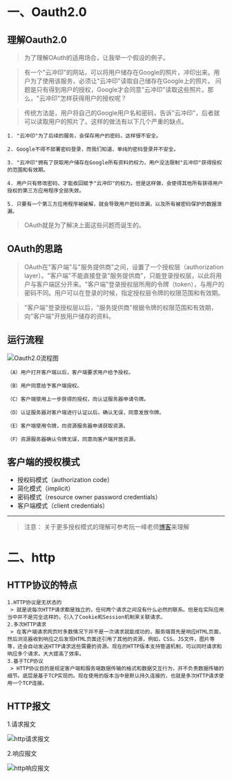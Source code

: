 # 一、Oauth2.0
## 理解Oauth2.0

> 为了理解OAuth的适用场合，让我举一个假设的例子。

> 有一个"云冲印"的网站，可以将用户储存在Google的照片，冲印出来。用户为了使用该服务，必须让"云冲印"读取自己储存在Google上的照片。
> 问题是只有得到用户的授权，Google才会同意"云冲印"读取这些照片。那么，"云冲印"怎样获得用户的授权呢？

> 传统方法是，用户将自己的Google用户名和密码，告诉"云冲印"，后者就可以读取用户的照片了。这样的做法有以下几个严重的缺点。

    1. "云冲印"为了后续的服务，会保存用户的密码，这样很不安全。

    2. Google不得不部署密码登录，而我们知道，单纯的密码登录并不安全。

    3. "云冲印"拥有了获取用户储存在Google所有资料的权力，用户没法限制"云冲印"获得授权的范围和有效期。

    4. 用户只有修改密码，才能收回赋予"云冲印"的权力。但是这样做，会使得其他所有获得用户授权的第三方应用程序全部失效。

    5. 只要有一个第三方应用程序被破解，就会导致用户密码泄漏，以及所有被密码保护的数据泄漏。
> OAuth就是为了解决上面这些问题而诞生的。

## OAuth的思路
> OAuth在"客户端"与"服务提供商"之间，设置了一个授权层（authorization layer）。"客户端"不能直接登录"服务提供商"，只能登录授权层，以此将用户与客户端区分开来。"客户端"登录授权层所用的令牌（token），与用户的密码不同。用户可以在登录的时候，指定授权层令牌的权限范围和有效期。

> "客户端"登录授权层以后，"服务提供商"根据令牌的权限范围和有效期，向"客户端"开放用户储存的资料。

## 运行流程

![Oauth2.0流程图](https://github.com/giserman001/front-end-knowledge--point/blob/master/static/img/auth2.0.png "Oauth2.0流程图")

    （A）用户打开客户端以后，客户端要求用户给予授权。

    （B）用户同意给予客户端授权。

    （C）客户端使用上一步获得的授权，向认证服务器申请令牌。

    （D）认证服务器对客户端进行认证以后，确认无误，同意发放令牌。

    （E）客户端使用令牌，向资源服务器申请获取资源。

    （F）资源服务器确认令牌无误，同意向客户端开放资源。

## 客户端的授权模式
+ 授权码模式（authorization code）
+ 简化模式（implicit）
+ 密码模式（resource owner password credentials）
+ 客户端模式（client credentials）


---

> 注意： 关于更多授权模式的理解可参考阮一峰老师[博客](http://www.ruanyifeng.com/blog/2014/05/oauth_2_0.html)来理解



# 二、http
## HTTP协议的特点

    1.HTTP协议是无状态的
     > 就是说每次HTTP请求都是独立的，任何两个请求之间没有什么必然的联系。但是在实际应用当中并不是完全这样的，引入了Cookie和Session机制来关联请求。
    2.多次HTTP请求
     > 在客户端请求网页时多数情况下并不是一次请求就能成功的，服务端首先是响应HTML页面，然后浏览器收到响应之后发现HTML页面还引用了其他的资源，例如，CSS，JS文件，图片等等，还会自动发送HTTP请求这些需要的资源。现在的HTTP版本支持管道机制，可以同时请求和响应多个请求，大大提高了效率。
    3.基于TCP协议
     > HTTP协议目的是规定客户端和服务端数据传输的格式和数据交互行为，并不负责数据传输的细节。底层是基于TCP实现的。现在使用的版本当中是默认持久连接的，也就是多次HTTP请求使用一个TCP连接。
## HTTP报文

1.请求报文

![http请求报文](https://github.com/giserman001/front-end-knowledge--point/blob/master/static/img/request.png "请求报文")

2.响应报文

![http响应报文](https://github.com/giserman001/front-end-knowledge--point/blob/master/static/img/auth2.0.png "响应报文")
